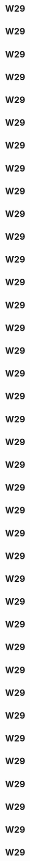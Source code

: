 # W29
# W29
# W29
# W29
# W29
# W29
# W29
# W29
# W29
# W29
# W29
# W29
# W29
# W29
# W29
# W29
# W29
# W29
# W29
# W29
# W29
# W29
# W29
# W29
# W29
# W29
# W29
# W29
# W29
# W29
# W29
# W29
# W29
# W29
# W29
# W29
# W29
# W29
